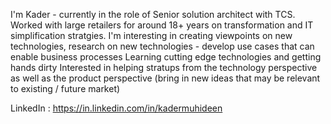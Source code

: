 I'm Kader - currently in the role of Senior solution architect with TCS. Worked with large retailers for around 18+ years on transformation 
and IT simplification stratgies. 
I'm interesting in creating viewpoints on new technologies, research on new technologies - develop use cases that can enable business processes
Learning cutting edge technologies and getting hands dirty
Interested in helping stratups from the technology perspective as well as the product perspective (bring in new ideas that may be relevant to existing / future market)

LinkedIn : https://in.linkedin.com/in/kadermuhideen
